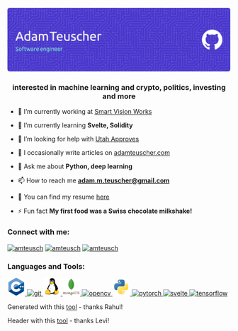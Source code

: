 ![Header](./header.png)
<h3 align="center">interested in machine learning and crypto, politics, investing and more</h3>

- 🔭 I’m currently working at [Smart Vision Works](https://www.smartvisionworks.com/)

- 🌱 I’m currently learning **Svelte, Solidity**

- 🤝 I’m looking for help with [Utah Approves](https://utahapproves.org/)

- 📝 I occasionally write articles on [adamteuscher.com](adamteuscher.com)

- 💬 Ask me about **Python, deep learning**

- 📫 How to reach me **adam.m.teuscher@gmail.com**

- 📄 You can find my resume [here](https://amteusch.github.io/resume/)

- ⚡ Fun fact **My first food was a Swiss chocolate milkshake!**

<h3 align="left">Connect with me:</h3>
<p align="left">
<a href="https://twitter.com/amteusch" target="blank"><img align="center" src="https://raw.githubusercontent.com/rahuldkjain/github-profile-readme-generator/master/src/images/icons/Social/twitter.svg" alt="amteusch" height="30" width="40" /></a>
<a href="https://linkedin.com/in/amteusch" target="blank"><img align="center" src="https://raw.githubusercontent.com/rahuldkjain/github-profile-readme-generator/master/src/images/icons/Social/linked-in-alt.svg" alt="amteusch" height="30" width="40" /></a>
<a href="https://instagram.com/amteusch" target="blank"><img align="center" src="https://raw.githubusercontent.com/rahuldkjain/github-profile-readme-generator/master/src/images/icons/Social/instagram.svg" alt="amteusch" height="30" width="40" /></a>
</p>

<h3 align="left">Languages and Tools:</h3>
<p align="left"> <a href="https://www.w3schools.com/cpp/" target="_blank" rel="noreferrer"> <img src="https://raw.githubusercontent.com/devicons/devicon/master/icons/cplusplus/cplusplus-original.svg" alt="cplusplus" width="40" height="40"/> </a> <a href="https://git-scm.com/" target="_blank" rel="noreferrer"> <img src="https://www.vectorlogo.zone/logos/git-scm/git-scm-icon.svg" alt="git" width="40" height="40"/> </a> <a href="https://www.linux.org/" target="_blank" rel="noreferrer"> <img src="https://raw.githubusercontent.com/devicons/devicon/master/icons/linux/linux-original.svg" alt="linux" width="40" height="40"/> </a> <a href="https://www.mongodb.com/" target="_blank" rel="noreferrer"> <img src="https://raw.githubusercontent.com/devicons/devicon/master/icons/mongodb/mongodb-original-wordmark.svg" alt="mongodb" width="40" height="40"/> </a> <a href="https://opencv.org/" target="_blank" rel="noreferrer"> <img src="https://www.vectorlogo.zone/logos/opencv/opencv-icon.svg" alt="opencv" width="40" height="40"/> </a> <a href="https://www.python.org" target="_blank" rel="noreferrer"> <img src="https://raw.githubusercontent.com/devicons/devicon/master/icons/python/python-original.svg" alt="python" width="40" height="40"/> </a> <a href="https://pytorch.org/" target="_blank" rel="noreferrer"> <img src="https://www.vectorlogo.zone/logos/pytorch/pytorch-icon.svg" alt="pytorch" width="40" height="40"/> </a> <a href="https://svelte.dev" target="_blank" rel="noreferrer"> <img src="https://upload.wikimedia.org/wikipedia/commons/1/1b/Svelte_Logo.svg" alt="svelte" width="40" height="40"/> </a> <a href="https://www.tensorflow.org" target="_blank" rel="noreferrer"> <img src="https://www.vectorlogo.zone/logos/tensorflow/tensorflow-icon.svg" alt="tensorflow" width="40" height="40"/> </a> </p>

Generated with this [tool](https://github.com/rahuldkjain/github-profile-readme-generator) - thanks Rahul!

Header with this [tool](https://leviarista.github.io/github-profile-header-generator/) - thanks Levì!

